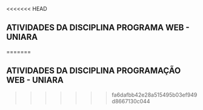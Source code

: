 <<<<<<< HEAD
## ATIVIDADES DA DISCIPLINA PROGRAMA WEB - UNIARA
=======
## ATIVIDADES DA DISCIPLINA PROGRAMAÇÃO WEB - UNIARA
>>>>>>> fa6dafbb42e28a515495b03ef949d8667130c044
